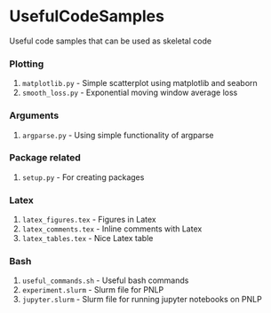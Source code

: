# UsefulCodeSamples
Useful code samples that can be used as skeletal code


### Plotting
1. `matplotlib.py` - Simple scatterplot using matplotlib and seaborn
1. `smooth_loss.py` - Exponential moving window average loss

### Arguments
1. `argparse.py` - Using simple functionality of argparse

### Package related
1. `setup.py` - For creating packages

### Latex
1. `latex_figures.tex` - Figures in Latex
1. `latex_comments.tex` - Inline comments with Latex
1. `latex_tables.tex` - Nice Latex table

### Bash
1. `useful_commands.sh` - Useful bash commands
1. `experiment.slurm` - Slurm file for PNLP
1. `jupyter.slurm` - Slurm file for running jupyter notebooks on PNLP
